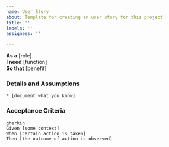 ```yaml
---
name: User Story
about: Template for creating an user story for this project
title: ''
labels: ''
assignees: ''

---
```


**As a** [role]  
**I need** [function]  
**So that** [benefit]

### Details and Assumptions

    * [document what you know]

### Acceptance Criteria

    gherkin
    Given [some context]
    When [certain action is taken]
    Then [the outcome of action is observed]
